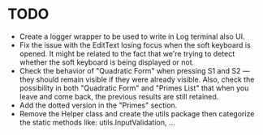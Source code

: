 # TODO

- Create a logger wrapper to be used to write in Log terminal also UI.
- Fix the issue with the EditText losing focus when the soft keyboard is opened. It might be related to the fact that we're trying to detect whether the soft keyboard is being displayed or not.
- Check the behavior of "Quadratic Form" when pressing S1 and S2 — they should remain visible if they were already visible.   Also, check the possibility in both "Quadratic Form" and "Primes List" that when you leave and come back, the previous results are still retained.
- Add the dotted version in the "Primes" section.
- Remove the Helper class and create the utils package then categorize the static methods like: utils.InputValidation, ...
